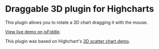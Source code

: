 Draggable 3D plugin for Highcharts
==================================

This plugin allows you to rotate a 3D chart dragging it with the mouse.

[View live demo on jsFiddle](http://jsfiddle.net/paulo_raca/881qpkxg/).


This plugin was based on Highchart's [3D scatter chart demo](http://www.highcharts.com/demo/3d-scatter-draggable).